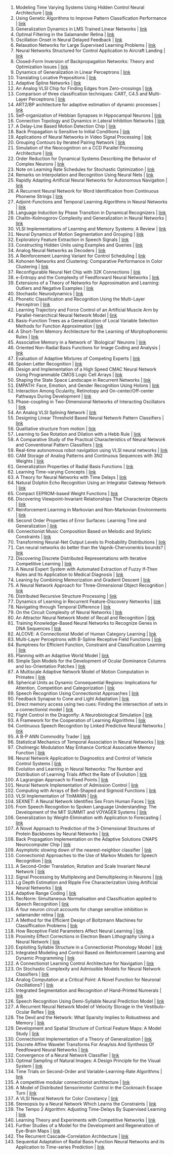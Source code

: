 1. Modeling Time Varying Systems Using Hidden Control Neural Architecture | [link](/paper/1990/hash/00411460f7c92d2124a67ea0f4cb5f85-Abstract.html)
2. Using Genetic Algorithms to Improve Pattern Classification Performance | [link](/paper/1990/hash/00ec53c4682d36f5c4359f4ae7bd7ba1-Abstract.html)
3. Generalization Dynamics in LMS Trained Linear Networks | [link](/paper/1990/hash/01386bd6d8e091c2ab4c7c7de644d37b-Abstract.html)
4. Optimal Filtering in the Salamander Retina | [link](/paper/1990/hash/019d385eb67632a7e958e23f24bd07d7-Abstract.html)
5. Oscillation Onset in Neural Delayed Feedback | [link](/paper/1990/hash/04025959b191f8f9de3f924f0940515f-Abstract.html)
6. Relaxation Networks for Large Supervised Learning Problems | [link](/paper/1990/hash/05049e90fa4f5039a8cadc6acbb4b2cc-Abstract.html)
7. Neural Networks Structured for Control Application to Aircraft Landing | [link](/paper/1990/hash/0584ce565c824b7b7f50282d9a19945b-Abstract.html)
8. Closed-Form Inversion of Backpropagation Networks: Theory and Optimization Issues | [link](/paper/1990/hash/06eb61b839a0cefee4967c67ccb099dc-Abstract.html)
9. Dynamics of Generalization in Linear Perceptrons | [link](/paper/1990/hash/0bb4aec1710521c12ee76289d9440817-Abstract.html)
10. Translating Locative Prepositions | [link](/paper/1990/hash/0c74b7f78409a4022a2c4c5a5ca3ee19-Abstract.html)
11. Adaptive Spline Networks | [link](/paper/1990/hash/0d0fd7c6e093f7b804fa0150b875b868-Abstract.html)
12. An Analog VLSI Chip for Finding Edges from Zero-crossings | [link](/paper/1990/hash/0deb1c54814305ca9ad266f53bc82511-Abstract.html)
13. Comparison of three classification techniques: CART, C4.5 and Multi-Layer Perceptrons | [link](/paper/1990/hash/1068c6e4c8051cfd4e9ea8072e3189e2-Abstract.html)
14. ART2/BP architecture for adaptive estimation of dynamic processes | [link](/paper/1990/hash/11b9842e0a271ff252c1903e7132cd68-Abstract.html)
15. Self-organization of Hebbian Synapses in Hippocampal Neurons | [link](/paper/1990/hash/138bb0696595b338afbab333c555292a-Abstract.html)
16. Connection Topology and Dynamics in Lateral Inhibition Networks | [link](/paper/1990/hash/13f9896df61279c928f19721878fac41-Abstract.html)
17. A Delay-Line Based Motion Detection Chip | [link](/paper/1990/hash/142949df56ea8ae0be8b5306971900a4-Abstract.html)
18. Back Propagation is Sensitive to Initial Conditions | [link](/paper/1990/hash/1543843a4723ed2ab08e18053ae6dc5b-Abstract.html)
19. Applications of Neural Networks in Video Signal Processing | [link](/paper/1990/hash/158f3069a435b314a80bdcb024f8e422-Abstract.html)
20. Grouping Contours by Iterated Pairing Network | [link](/paper/1990/hash/1651cf0d2f737d7adeab84d339dbabd3-Abstract.html)
21. Simulation of the Neocognitron on a CCD Parallel Processing Architecture | [link](/paper/1990/hash/17d63b1625c816c22647a73e1482372b-Abstract.html)
22. Order Reduction for Dynamical Systems Describing the Behavior of Complex Neurons | [link](/paper/1990/hash/18997733ec258a9fcaf239cc55d53363-Abstract.html)
23. Note on Learning Rate Schedules for Stochastic Optimization | [link](/paper/1990/hash/18d8042386b79e2c279fd162df0205c8-Abstract.html)
24. Remarks on Interpolation and Recognition Using Neural Nets | [link](/paper/1990/hash/2421fcb1263b9530df88f7f002e78ea5-Abstract.html)
25. Rapidly Adapting Artificial Neural Networks for Autonomous Navigation | [link](/paper/1990/hash/248e844336797ec98478f85e7626de4a-Abstract.html)
26. A Recurrent Neural Network for Word Identification from Continuous Phoneme Strings | [link](/paper/1990/hash/24b16fede9a67c9251d3e7c7161c83ac-Abstract.html)
27. Adjoint-Functions and Temporal Learning Algorithms in Neural Networks | [link](/paper/1990/hash/25b2822c2f5a3230abfadd476e8b04c9-Abstract.html)
28. Language Induction by Phase Transition in Dynamical Recognizers | [link](/paper/1990/hash/26e359e83860db1d11b6acca57d8ea88-Abstract.html)
29. Chaitin-Kolmogorov Complexity and Generalization in Neural Networks | [link](/paper/1990/hash/28f0b864598a1291557bed248a998d4e-Abstract.html)
30. VLSI Implementations of Learning and Memory Systems: A Review | [link](/paper/1990/hash/2f2b265625d76a6704b08093c652fd79-Abstract.html)
31. Neural Dynamics of Motion Segmentation and Grouping | [link](/paper/1990/hash/310dcbbf4cce62f762a2aaa148d556bd-Abstract.html)
32. Exploratory Feature Extraction in Speech Signals | [link](/paper/1990/hash/320722549d1751cf3f247855f937b982-Abstract.html)
33. Constructing Hidden Units using Examples and Queries | [link](/paper/1990/hash/34ed066df378efacc9b924ec161e7639-Abstract.html)
34. Analog Neural Networks as Decoders | [link](/paper/1990/hash/352fe25daf686bdb4edca223c921acea-Abstract.html)
35. A Reinforcement Learning Variant for Control Scheduling | [link](/paper/1990/hash/357a6fdf7642bf815a88822c447d9dc4-Abstract.html)
36. Kohonen Networks and Clustering: Comparative Performance in Color Clustering | [link](/paper/1990/hash/371bce7dc83817b7893bcdeed13799b5-Abstract.html)
37. Reconfigurable Neural Net Chip with 32K Connections | [link](/paper/1990/hash/37bc2f75bf1bcfe8450a1a41c200364c-Abstract.html)
38. e-Entropy and the Complexity of Feedforward Neural Networks | [link](/paper/1990/hash/39461a19e9eddfb385ea76b26521ea48-Abstract.html)
39. Extensions of a Theory of Networks for Approximation and Learning: Outliers and Negative Examples | [link](/paper/1990/hash/3ad7c2ebb96fcba7cda0cf54a2e802f5-Abstract.html)
40. Stochastic Neurodynamics | [link](/paper/1990/hash/3c7781a36bcd6cf08c11a970fbe0e2a6-Abstract.html)
41. Phonetic Classification and Recognition Using the Multi-Layer Perceptron | [link](/paper/1990/hash/3dd48ab31d016ffcbf3314df2b3cb9ce-Abstract.html)
42. Learning Trajectory and Force Control of an Artificial Muscle Arm by Parallel-hierarchical Neural Network Model | [link](/paper/1990/hash/3fe94a002317b5f9259f82690aeea4cd-Abstract.html)
43. Basis-Function Trees as a Generalization of Local Variable Selection Methods for Function Approximation | [link](/paper/1990/hash/40008b9a5380fcacce3976bf7c08af5b-Abstract.html)
44. A Short-Term Memory Architecture for the Learning of Morphophonemic Rules | [link](/paper/1990/hash/41ae36ecb9b3eee609d05b90c14222fb-Abstract.html)
45. Associative Memory in a Network of `Biological' Neurons | [link](/paper/1990/hash/41f1f19176d383480afa65d325c06ed0-Abstract.html)
46. Oriented Non-Radial Basis Functions for Image Coding and Analysis | [link](/paper/1990/hash/42e7aaa88b48137a16a1acd04ed91125-Abstract.html)
47. Evaluation of Adaptive Mixtures of Competing Experts | [link](/paper/1990/hash/432aca3a1e345e339f35a30c8f65edce-Abstract.html)
48. Spoken Letter Recognition | [link](/paper/1990/hash/49182f81e6a13cf5eaa496d51fea6406-Abstract.html)
49. Design and Implementation of a High Speed CMAC Neural Network Using Programmable CMOS Logic Cell Arrays | [link](/paper/1990/hash/4f4adcbf8c6f66dcfc8a3282ac2bf10a-Abstract.html)
50. Shaping the State Space Landscape in Recurrent Networks | [link](/paper/1990/hash/4f6ffe13a5d75b2d6a3923922b3922e5-Abstract.html)
51. EMPATH: Face, Emotion, and Gender Recognition Using Holons | [link](/paper/1990/hash/52720e003547c70561bf5e03b95aa99f-Abstract.html)
52. Interaction Among Ocularity, Retinotopy and On-center/Off-center Pathways During Development | [link](/paper/1990/hash/5737c6ec2e0716f3d8a7a5c4e0de0d9a-Abstract.html)
53. Phase-coupling in Two-Dimensional Networks of Interacting Oscillators | [link](/paper/1990/hash/577bcc914f9e55d5e4e4f82f9f00e7d4-Abstract.html)
54. An Analog VLSI Splining Network | [link](/paper/1990/hash/58238e9ae2dd305d79c2ebc8c1883422-Abstract.html)
55. Designing Linear Threshold Based Neural Network Pattern Classifiers | [link](/paper/1990/hash/5a4b25aaed25c2ee1b74de72dc03c14e-Abstract.html)
56. Qualitative structure from motion | [link](/paper/1990/hash/5b8add2a5d98b1a652ea7fd72d942dac-Abstract.html)
57. Learning to See Rotation and Dilation with a Hebb Rule | [link](/paper/1990/hash/5ef698cd9fe650923ea331c15af3b160-Abstract.html)
58. A Comparative Study of the Practical Characteristics of Neural Network and Conventional Pattern Classifiers | [link](/paper/1990/hash/66368270ffd51418ec58bd793f2d9b1b-Abstract.html)
59. Real-time autonomous robot navigation using VLSI neural networks | [link](/paper/1990/hash/66808e327dc79d135ba18e051673d906-Abstract.html)
60. CAM Storage of Analog Patterns and Continuous Sequences with 3N2 Weights | [link](/paper/1990/hash/6855456e2fe46a9d49d3d3af4f57443d-Abstract.html)
61. Generalization Properties of Radial Basis Functions | [link](/paper/1990/hash/6883966fd8f918a4aa29be29d2c386fb-Abstract.html)
62. Learning Time-varying Concepts | [link](/paper/1990/hash/69cb3ea317a32c4e6143e665fdb20b14-Abstract.html)
63. A Theory for Neural Networks with Time Delays | [link](/paper/1990/hash/6c524f9d5d7027454a783c841250ba71-Abstract.html)
64. Natural Dolphin Echo Recognition Using an Integrator Gateway Network | [link](/paper/1990/hash/6da37dd3139aa4d9aa55b8d237ec5d4a-Abstract.html)
65. Compact EEPROM-based Weight Functions | [link](/paper/1990/hash/6ecbdd6ec859d284dc13885a37ce8d81-Abstract.html)
66. Discovering Viewpoint-Invariant Relationships That Characterize Objects | [link](/paper/1990/hash/6faa8040da20ef399b63a72d0e4ab575-Abstract.html)
67. Reinforcement Learning in Markovian and Non-Markovian Environments | [link](/paper/1990/hash/70c639df5e30bdee440e4cdf599fec2b-Abstract.html)
68. Second Order Properties of Error Surfaces: Learning Time and Generalization | [link](/paper/1990/hash/758874998f5bd0c393da094e1967a72b-Abstract.html)
69. Connectionist Music Composition Based on Melodic and Stylistic Constraints | [link](/paper/1990/hash/75fc093c0ee742f6dddaa13fff98f104-Abstract.html)
70. Transforming Neural-Net Output Levels to Probability Distributions | [link](/paper/1990/hash/7eacb532570ff6858afd2723755ff790-Abstract.html)
71. Can neural networks do better than the Vapnik-Chervonenkis bounds? | [link](/paper/1990/hash/816b112c6105b3ebd537828a39af4818-Abstract.html)
72. Discovering Discrete Distributed Representations with Iterative Competitive Learning | [link](/paper/1990/hash/819f46e52c25763a55cc642422644317-Abstract.html)
73. A Neural Expert System with Automated Extraction of Fuzzy If-Then Rules and Its Application to Medical Diagnosis | [link](/paper/1990/hash/82cec96096d4281b7c95cd7e74623496-Abstract.html)
74. Leaning by Combining Memorization and Gradient Descent | [link](/paper/1990/hash/89f0fd5c927d466d6ec9a21b9ac34ffa-Abstract.html)
75. A Neural Network Approach for Three-Dimensional Object Recognition | [link](/paper/1990/hash/8bf1211fd4b7b94528899de0a43b9fb3-Abstract.html)
76. Distributed Recursive Structure Processing | [link](/paper/1990/hash/8cb22bdd0b7ba1ab13d742e22eed8da2-Abstract.html)
77. Dynamics of Learning in Recurrent Feature-Discovery Networks | [link](/paper/1990/hash/8d3bba7425e7c98c50f52ca1b52d3735-Abstract.html)
78. Navigating through Temporal Difference | [link](/paper/1990/hash/8d7d8ee069cb0cbbf816bbb65d56947e-Abstract.html)
79. On the Circuit Complexity of Neural Networks | [link](/paper/1990/hash/8dd48d6a2e2cad213179a3992c0be53c-Abstract.html)
80. An Attractor Neural Network Model of Recall and Recognition | [link](/paper/1990/hash/8e98d81f8217304975ccb23337bb5761-Abstract.html)
81. Training Knowledge-Based Neural Networks to Recognize Genes in DNA Sequences | [link](/paper/1990/hash/8efb100a295c0c690931222ff4467bb8-Abstract.html)
82. ALCOVE: A Connectionist Model of Human Category Learning | [link](/paper/1990/hash/8fe0093bb30d6f8c31474bd0764e6ac0-Abstract.html)
83. Multi-Layer Perceptrons with B-Spline Receptive Field Functions | [link](/paper/1990/hash/94f6d7e04a4d452035300f18b984988c-Abstract.html)
84. Bumptrees for Efficient Function, Constraint and Classification Learning | [link](/paper/1990/hash/950a4152c2b4aa3ad78bdd6b366cc179-Abstract.html)
85. Planning with an Adaptive World Model | [link](/paper/1990/hash/9be40cee5b0eee1462c82c6964087ff9-Abstract.html)
86. Simple Spin Models for the Development of Ocular Dominance Columns and Iso-Orientation Patches | [link](/paper/1990/hash/9de6d14fff9806d4bcd1ef555be766cd-Abstract.html)
87. A Multiscale Adaptive Network Model of Motion Computation in Primates | [link](/paper/1990/hash/9dfcd5e558dfa04aaf37f137a1d9d3e5-Abstract.html)
88. Spherical Units as Dynamic Consequential Regions: Implications for Attention, Competition and Categorization | [link](/paper/1990/hash/9fd81843ad7f202f26c1a174c7357585-Abstract.html)
89. Speech Recognition Using Connectionist Approaches | [link](/paper/1990/hash/a01a0380ca3c61428c26a231f0e49a09-Abstract.html)
90. Feedback Synapse to Cone and Light Adaptation | [link](/paper/1990/hash/a02ffd91ece5e7efeb46db8f10a74059-Abstract.html)
91. Direct memory access using two cues: Finding the intersection of sets in a connectionist model | [link](/paper/1990/hash/a49e9411d64ff53eccfdd09ad10a15b3-Abstract.html)
92. Flight Control in the Dragonfly: A Neurobiological Simulation | [link](/paper/1990/hash/a666587afda6e89aec274a3657558a27-Abstract.html)
93. A Framework for the Cooperation of Learning Algorithms | [link](/paper/1990/hash/a8c88a0055f636e4a163a5e3d16adab7-Abstract.html)
94. Continuous Speech Recognition by Linked Predictive Neural Networks | [link](/paper/1990/hash/aa942ab2bfa6ebda4840e7360ce6e7ef-Abstract.html)
95. A B-P ANN Commodity Trader | [link](/paper/1990/hash/ad13a2a07ca4b7642959dc0c4c740ab6-Abstract.html)
96. Statistical Mechanics of Temporal Association in Neural Networks | [link](/paper/1990/hash/ad972f10e0800b49d76fed33a21f6698-Abstract.html)
97. Cholinergic Modulation May Enhance Cortical Associative Memory Function | [link](/paper/1990/hash/b2eb7349035754953b57a32e2841bda5-Abstract.html)
98. Neural Network Application to Diagnostics and Control of Vehicle Control Systems | [link](/paper/1990/hash/b3967a0e938dc2a6340e258630febd5a-Abstract.html)
99. Evolution and Learning in Neural Networks: The Number and Distribution of Learning Trials Affect the Rate of Evolution | [link](/paper/1990/hash/b6f0479ae87d244975439c6124592772-Abstract.html)
100. A Lagrangian Approach to Fixed Points | [link](/paper/1990/hash/b7b16ecf8ca53723593894116071700c-Abstract.html)
101. Neural Network Implementation of Admission Control | [link](/paper/1990/hash/b83aac23b9528732c23cc7352950e880-Abstract.html)
102. Computing with Arrays of Bell-Shaped and Sigmoid Functions | [link](/paper/1990/hash/b9228e0962a78b84f3d5d92f4faa000b-Abstract.html)
103. VLSI Implementation of TInMANN | [link](/paper/1990/hash/bac9162b47c56fc8a4d2a519803d51b3-Abstract.html)
104. SEXNET: A Neural Network Identifies Sex From Human Faces | [link](/paper/1990/hash/bbcbff5c1f1ded46c25d28119a85c6c2-Abstract.html)
105. From Speech Recognition to Spoken Language Understanding: The Development of the MIT SUMMIT and VOYAGER Systems | [link](/paper/1990/hash/bbf94b34eb32268ada57a3be5062fe7d-Abstract.html)
106. Generalization by Weight-Elimination with Application to Forecasting | [link](/paper/1990/hash/bc6dc48b743dc5d013b1abaebd2faed2-Abstract.html)
107. A Novel Approach to Prediction of the 3-Dimensional Structures of Protein Backbones by Neural Networks | [link](/paper/1990/hash/bca82e41ee7b0833588399b1fcd177c7-Abstract.html)
108. Back Propagation Implementation on the Adaptive Solutions CNAPS Neurocomputer Chip | [link](/paper/1990/hash/beed13602b9b0e6ecb5b568ff5058f07-Abstract.html)
109. Asymptotic slowing down of the nearest-neighbor classifier | [link](/paper/1990/hash/c042f4db68f23406c6cecf84a7ebb0fe-Abstract.html)
110. Connectionist Approaches to the Use of Markov Models for Speech Recognition | [link](/paper/1990/hash/c058f544c737782deacefa532d9add4c-Abstract.html)
111. A Second-Order Translation, Rotation and Scale Invariant Neural Network | [link](/paper/1990/hash/c3e878e27f52e2a57ace4d9a76fd9acf-Abstract.html)
112. Signal Processing by Multiplexing and Demultiplexing in Neurons | [link](/paper/1990/hash/c5ff2543b53f4cc0ad3819a36752467b-Abstract.html)
113. Lg Depth Estimation and Ripple Fire Characterization Using Artificial Neural Networks | [link](/paper/1990/hash/c86a7ee3d8ef0b551ed58e354a836f2b-Abstract.html)
114. Adaptive Range Coding | [link](/paper/1990/hash/caf1a3dfb505ffed0d024130f58c5cfa-Abstract.html)
115. RecNorm: Simultaneous Normalisation and Classification applied to Speech Recognition | [link](/paper/1990/hash/cd00692c3bfe59267d5ecfac5310286c-Abstract.html)
116. A four neuron circuit accounts for change sensitive inhibition in salamander retina | [link](/paper/1990/hash/cf004fdc76fa1a4f25f62e0eb5261ca3-Abstract.html)
117. A Method for the Efficient Design of Boltzmann Machines for Classiffication Problems | [link](/paper/1990/hash/d1f255a373a3cef72e03aa9d980c7eca-Abstract.html)
118. How Receptive Field Parameters Affect Neural Learning | [link](/paper/1990/hash/d296c101daa88a51f6ca8cfc1ac79b50-Abstract.html)
119. Proximity Effect Corrections in Electron Beam Lithography Using a Neural Network | [link](/paper/1990/hash/d34ab169b70c9dcd35e62896010cd9ff-Abstract.html)
120. Exploiting Syllable Structure in a Connectionist Phonology Model | [link](/paper/1990/hash/d709f38ef758b5066ef31b18039b8ce5-Abstract.html)
121. Integrated Modeling and Control Based on Reinforcement Learning and Dynamic Programming | [link](/paper/1990/hash/d9fc5b73a8d78fad3d6dffe419384e70-Abstract.html)
122. A Connectionist Learning Control Architecture for Navigation | [link](/paper/1990/hash/dc912a253d1e9ba40e2c597ed2376640-Abstract.html)
123. On Stochastic Complexity and Admissible Models for Neural Network Classifiers | [link](/paper/1990/hash/ddb30680a691d157187ee1cf9e896d03-Abstract.html)
124. Analog Computation at a Critical Point: A Novel Function for Neuronal Oscillations? | [link](/paper/1990/hash/e0c641195b27425bb056ac56f8953d24-Abstract.html)
125. Integrated Segmentation and Recognition of Hand-Printed Numerals | [link](/paper/1990/hash/e46de7e1bcaaced9a54f1e9d0d2f800d-Abstract.html)
126. Speech Recognition Using Demi-Syllable Neural Prediction Model | [link](/paper/1990/hash/e7b24b112a44fdd9ee93bdf998c6ca0e-Abstract.html)
127. A Recurrent Neural Network Model of Velocity Storage in the Vestibulo-Ocular Reflex | [link](/paper/1990/hash/eddea82ad2755b24c4e168c5fc2ebd40-Abstract.html)
128. The Devil and the Network: What Sparsity Implies to Robustness and Memory | [link](/paper/1990/hash/eed5af6add95a9a6f1252739b1ad8c24-Abstract.html)
129. Development and Spatial Structure of Cortical Feature Maps: A Model Study | [link](/paper/1990/hash/ef0d3930a7b6c95bd2b32ed45989c61f-Abstract.html)
130. Connectionist Implementation of a Theory of Generalization | [link](/paper/1990/hash/efe937780e95574250dabe07151bdc23-Abstract.html)
131. Discrete Affine Wavelet Transforms For Anaylsis And Synthesis Of Feedfoward Neural Networks | [link](/paper/1990/hash/f2fc990265c712c49d51a18a32b39f0c-Abstract.html)
132. Convergence of a Neural Network Classifier | [link](/paper/1990/hash/f4f6dce2f3a0f9dada0c2b5b66452017-Abstract.html)
133. Optimal Sampling of Natural Images: A Design Principle for the Visual System | [link](/paper/1990/hash/f61d6947467ccd3aa5af24db320235dd-Abstract.html)
134. Time Trials on Second-Order and Variable-Learning-Rate Algorithms | [link](/paper/1990/hash/f73b76ce8949fe29bf2a537cfa420e8f-Abstract.html)
135. A competitive modular connectionist architecture | [link](/paper/1990/hash/f74909ace68e51891440e4da0b65a70c-Abstract.html)
136. A Model of Distributed Sensorimotor Control in the Cockroach Escape Turn | [link](/paper/1990/hash/f85454e8279be180185cac7d243c5eb3-Abstract.html)
137. A VLSI Neural Network for Color Constancy | [link](/paper/1990/hash/f8c1f23d6a8d8d7904fc0ea8e066b3bb-Abstract.html)
138. Stereopsis by a Neural Network Which Learns the Constraints | [link](/paper/1990/hash/f9b902fc3289af4dd08de5d1de54f68f-Abstract.html)
139. The Tempo 2 Algorithm: Adjusting Time-Delays By Supervised Learning | [link](/paper/1990/hash/faa9afea49ef2ff029a833cccc778fd0-Abstract.html)
140. Learning Theory and Experiments with Competitive Networks | [link](/paper/1990/hash/fb7b9ffa5462084c5f4e7e85a093e6d7-Abstract.html)
141. Further Studies of a Model for the Development and Regeneration of Eye-Brain Maps | [link](/paper/1990/hash/fccb60fb512d13df5083790d64c4d5dd-Abstract.html)
142. The Recurrent Cascade-Correlation Architecture | [link](/paper/1990/hash/fe73f687e5bc5280214e0486b273a5f9-Abstract.html)
143. Sequential Adaptation of Radial Basis Function Neural Networks and its Application to Time-series Prediction | [link](/paper/1990/hash/ffd52f3c7e12435a724a8f30fddadd9c-Abstract.html)